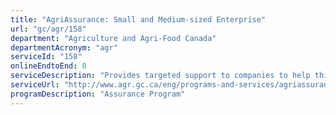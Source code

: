 ```yaml
---
title: "AgriAssurance: Small and Medium-sized Enterprise"
url: "gc/agr/158"
department: "Agriculture and Agri-Food Canada"
departmentAcronym: "agr"
serviceId: "158"
onlineEndtoEnd: 0
serviceDescription: "Provides targeted support to companies to help thir-party assurance certification projects that address international market requirements, thus, helping expand export opportunities for Canadian agriculture and agri-food products"
serviceUrl: "http://www.agr.gc.ca/eng/programs-and-services/agriassurance-small-and-medium-sized-enterprise-component/?id=1517865477303"
programDescription: "Assurance Program"
---
```

